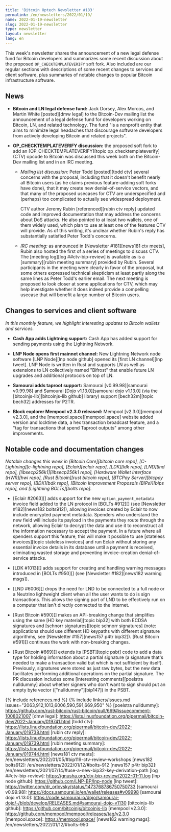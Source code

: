 ```yaml
---
title: 'Bitcoin Optech Newsletter #183'
permalink: /en/newsletters/2022/01/19/
name: 2022-01-19-newsletter
slug: 2022-01-19-newsletter
type: newsletter
layout: newsletter
lang: en
---
```

This week's newsletter shares the announcement of a new legal defense
fund for Bitcoin developers and summarizes some recent discussion about
the proposed `OP_CHECKTEMPLATEVERIFY` soft fork.  Also included are our
regular sections with descriptions of some recent changes to services
and client software, plus summaries of notable changes to popular
Bitcoin infrastructure software.

## News

- **Bitcoin and LN legal defense fund:** Jack Dorsey, Alex Morcos, and
  Martin White [posted][dmw legal] to the Bitcoin-Dev mailing list the
  announcement of a legal defense fund for developers working on Bitcoin,
  LN, and related technology.  The fund "is a nonprofit entity that aims
  to minimize legal headaches that discourage software developers from
  actively developing Bitcoin and related projects".

- **OP_CHECKTEMPLATEVERIFY discussion:** the proposed soft fork to add
  an [OP_CHECKTEMPLATEVERIFY][topic op_checktemplateverify] (CTV) opcode
  to Bitcoin was discussed this week both on the Bitcoin-Dev mailing
  list and in an IRC meeting.

    - *Mailing list discussion:* Peter Todd [posted][todd ctv] several
      concerns with the proposal, including that it doesn't benefit
      nearly all Bitcoin users (as he claims previous feature-adding
      soft forks have done), that it may create new denial-of-service
      vectors, and that many of the proposed usecases for CTV are
      underspecified and (perhaps) too complicated to actually see
      widespread deployment.

        CTV author Jeremy Rubin [referenced][rubin ctv reply] updated
        code and improved documentation that may address the concerns
        about DoS attacks.  He also pointed to at least two wallets, one
        of them widely used, which plan to use at least one of the
        features CTV will provide.  As of this writing, it's unclear
        whether Rubin's reply has substantially satisfied Peter Todd's
        concerns.

    - *IRC meeting:* as announced in [Newsletter #181][news181 ctv
      meets], Rubin also hosted the first of a series of meetings to
      discuss CTV.  The [meeting log][log ##ctv-bip-review] is available
      as is a [summary][rubin meeting summary] provided by Rubin.
      Several participants in the meeting were clearly in favor of the
      proposal, but some others expressed technical skepticism at least
      partly along the same lines as Peter Todd's earlier email.  The
      next meeting is proposed to look closer at some applications for
      CTV, which may help investigate whether it does indeed provide a
      compelling usecase that will benefit a large number of Bitcoin
      users.

## Changes to services and client software

*In this monthly feature, we highlight interesting updates to Bitcoin
wallets and services.*

- **Cash App adds Lightning support:**
  Cash App has added support for sending payments using the Lightning Network.

- **LNP Node opens first mainnet channel:**
  New Lightning Network node software [LNP Node][lnp node github] opened its [first LN channel][lnp tweet].
  LNP Node is written in Rust and supports LN as well as extensions to LN
  collectively named "Bifrost" that enable future LN upgrades and additional
  protocols on top of LN.

- **Samourai adds taproot support:**
  Samourai [v0.99.98][samourai v0.99.98] and Samourai [Dojo v1.13.0][samourai dojo v1.13.0]
  (via the [bitcoinjs-lib][bitcoinjs-lib github] library) support [bech32m][topic bech32] addresses for P2TR.

- **Block explorer Mempool v2.3.0 released:**
  Mempool [v2.3.0][mempool v2.3.0], and the [mempool.space][mempool.space]
  website added version and locktime data, a hex transaction broadcast feature,
  and a "tag for transactions that spend Taproot outputs" among other improvements.

## Notable code and documentation changes

*Notable changes this week in [Bitcoin Core][bitcoin core repo],
[C-Lightning][c-lightning repo], [Eclair][eclair repo], [LDK][ldk repo],
[LND][lnd repo], [libsecp256k1][libsecp256k1 repo], [Hardware Wallet
Interface (HWI)][hwi repo], [Rust Bitcoin][rust bitcoin repo], [BTCPay
Server][btcpay server repo], [BDK][bdk repo], [Bitcoin Improvement
Proposals (BIPs)][bips repo], and [Lightning BOLTs][bolts repo].*

- [Eclair #2063][] adds support for the new `option_payment_metadata`
  invoice field added to the LN protocol in [BOLTs #912][] (see
  [Newsletter #182][news182 bolts912]), allowing invoices created by
  Eclair to now include encrypted payment metadata.  Spenders who
  understand the new field will include its payload in the payments they
  route through the network, allowing Eclair to decrypt the data and use
  it to reconstruct all the information necessary to accept the payment.
  In a future where all spenders support this feature, this will make it
  possible to use [stateless invoices][topic stateless invoices] and run
  Eclair without storing any essential invoice details in its database
  until a payment is received, eliminating wasted storage and preventing
  invoice-creation denial-of-service attacks.

- [LDK #1013][] adds support for creating and handling warning messages
  introduced in [BOLTs #950][] (see [Newsletter #182][news182 warning msgs]).

- [LND #6006][] drops the need for LND to be connected to a full node or
  a Neutrino lightweight client when all the user wants to do is sign
  transactions.  This allows the signing part of LND to be effectively
  run on a computer that isn't directly connected to the Internet.

- [Rust Bitcoin #590][] makes an API-breaking change that simplifies
  using the same [HD key material][topic bip32] with both ECDSA
  signatures and [schnorr signatures][topic schnorr signatures] (note:
  applications should use different HD keypaths with different signature
  algorithms, see [Newsletter #157][news157 p4tr bip32]).  [Rust Bitcoin
  #591][] continues the work with non-breaking changes.

- [Rust Bitcoin #669][] extends its [PSBT][topic psbt] code to add a data type for holding information about a
  partial signature (a signature that's needed to make a transaction
  valid but which is not sufficient by itself).  Previously, signatures
  were stored as just raw bytes, but the new data facilitates performing
  additional operations on the partial signature.  The PR discussion
  includes some [interesting comments][poelstra nulldummy] about whether
  signers who don't want to sign should put an empty byte vector
  (["nulldummy"][bip147]) in the PSBT.

{% include references.md %}
{% include linkers/issues.md issues="2063,912,1013,6006,590,591,669,950" %}
[poelstra nulldummy]: https://github.com/rust-bitcoin/rust-bitcoin/pull/669#issuecomment-1008021007
[dmw legal]: https://lists.linuxfoundation.org/pipermail/bitcoin-dev/2022-January/019741.html
[todd ctv]: https://lists.linuxfoundation.org/pipermail/bitcoin-dev/2022-January/019738.html
[rubin ctv reply]: https://lists.linuxfoundation.org/pipermail/bitcoin-dev/2022-January/019739.html
[rubin meeting summary]: https://lists.linuxfoundation.org/pipermail/bitcoin-dev/2022-January/019744.html
[news181 ctv meets]: /en/newsletters/2022/01/05/#bip119-ctv-review-workshops
[news182 bolts912]: /en/newsletters/2022/01/12/#bolts-912
[news157 p4tr bip32]: /en/newsletters/2021/07/14/#use-a-new-bip32-key-derivation-path
[log ##ctv-bip-review]: https://gnusha.org/ctv-bip-review/2022-01-11.log
[lnp node github]: https://github.com/LNP-BP/lnp-node
[lnp tweet]: https://twitter.com/dr_orlovsky/status/1473768786750750733
[samourai v0.99.98]: https://docs.samourai.io/en/wallet/releases#v09998
[samourai dojo v1.13.0]: https://code.samourai.io/dojo/samourai-dojo/-/blob/develop/RELEASES.md#samourai-dojo-v1130
[bitcoinjs-lib github]: https://github.com/bitcoinjs/bitcoinjs-lib
[mempool v2.3.0]: https://github.com/mempool/mempool/releases/tag/v2.3.0
[mempool.space]: https://mempool.space/
[news182 warning msgs]: /en/newsletters/2022/01/12/#bolts-950
